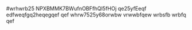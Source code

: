 #wrhwrb25
NPXBMMK7BWufnOBFfhQl5fHOj
qe25yfEeqf
edfweqfgq2heqegqef
qef
whrw7525y68orwbw
vrwwbfqew
wrbsfb
wrbfq
qef
